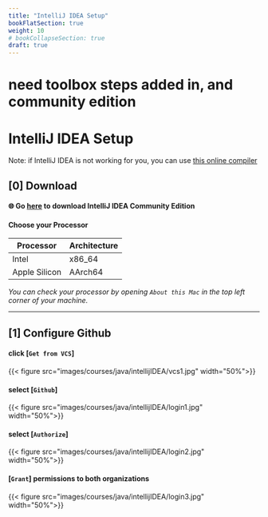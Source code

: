 ```yaml
---
title: "IntelliJ IDEA Setup" 
bookFlatSection: true
weight: 10
# bookCollapseSection: true
draft: true
---
```


# need toolbox steps added in, and community edition

# IntelliJ IDEA Setup

Note: if IntelliJ IDEA is not working for you, you can use [this online compiler](https://www.jdoodle.com/online-java-compiler/)

## [0] Download
#### 🌐 Go [here](https://www.jetbrains.com/idea/download/) to download IntelliJ IDEA Community Edition

#### Choose your Processor 

| Processor | Architecture |
|-----------|--------------|
| Intel     | x86_64       |
| Apple Silicon | AArch64   |

*You can check your processor by opening `About this Mac` in the top left corner of your machine.*

---

## [1] Configure Github
#### click [`Get from VCS`]
{{< figure src="images/courses/java/intellijIDEA/vcs1.jpg" width="50%">}}
#### select [`Github`]
{{< figure src="images/courses/java/intellijIDEA/login1.jpg" width="50%">}}
#### select [`Authorize`]
{{< figure src="images/courses/java/intellijIDEA/login2.jpg" width="50%">}}
#### [`Grant`] permissions to both organizations

{{< figure src="images/courses/java/intellijIDEA/login3.jpg" width="50%">}}

